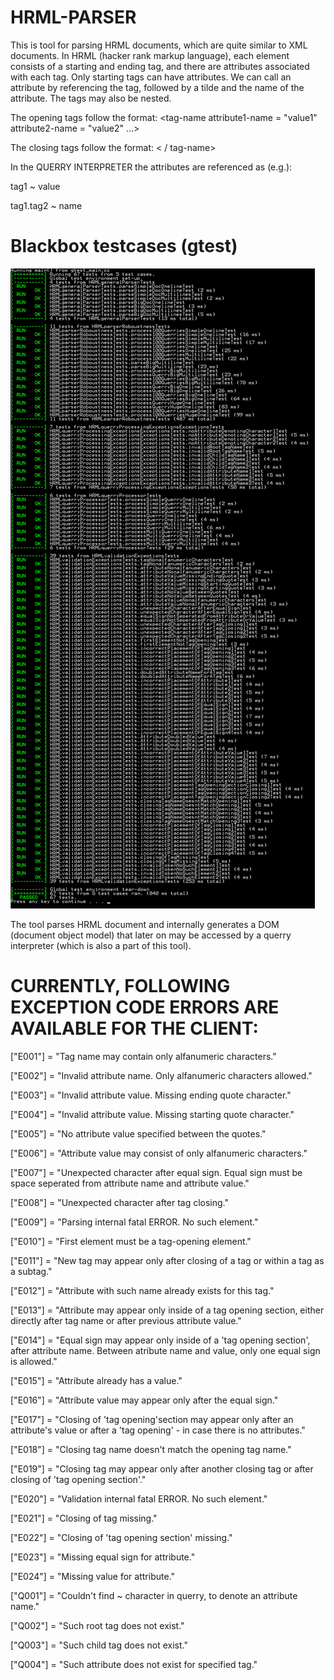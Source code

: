 # HRML-PARSER
This is tool for parsing HRML documents, which are quite similar to XML documents.
In HRML (hacker rank markup language), each element consists of a starting and ending tag, and there are attributes associated with each tag. Only starting tags can have attributes. We can call an attribute by referencing the tag, followed by a tilde and the name of the attribute. The tags may also be nested.

The opening tags follow the format: <tag-name attribute1-name = "value1" attribute2-name = "value2" ...>

The closing tags follow the format: < / tag-name>

In the QUERRY INTERPRETER the attributes are referenced as (e.g.):

tag1 ~ value

tag1.tag2 ~ name

# Blackbox testcases (gtest)

![](https://github.com/kowalskikamil90/hrml-parser/blob/master/demo/testOutput.png)

The tool parses HRML document and internally generates a DOM (document object model) that later on may be accessed by a querry interpreter (which is also a part of this tool).

# CURRENTLY, FOLLOWING EXCEPTION CODE ERRORS ARE AVAILABLE FOR THE CLIENT:

["E001"] = "Tag name may contain only alfanumeric characters."

["E002"] = "Invalid attribute name. Only alfanumeric characters allowed."

["E003"] = "Invalid attribute value. Missing ending quote character."

["E004"] = "Invalid attribute value. Missing starting quote character."

["E005"] = "No attribute value specified between the quotes."

["E006"] = "Attribute value may consist of only alfanumeric characters."

["E007"] = "Unexpected character after equal sign. Equal sign must be space seperated from attribute name and attribute value."

["E008"] = "Unexpected character after tag closing."

["E009"] = "Parsing internal fatal ERROR. No such element."

["E010"] = "First element must be a tag-opening element."

["E011"] = "New tag may appear only after closing of a tag or within a tag as a subtag."

["E012"] = "Attribute with such name already exists for this tag."

["E013"] = "Attribute may appear only inside of a tag opening section, either directly after tag name or after previous attribute value."

["E014"] = "Equal sign may appear only inside of a 'tag opening section', after attribute name. Between atribute name and value, only one equal sign is allowed."

["E015"] = "Attribute already has a value."

["E016"] = "Attribute value may appear only after the equal sign."

["E017"] = "Closing of 'tag opening'section may appear only after an attribute's value or after a 'tag opening' - in case there is no attributes."

["E018"] = "Closing tag name doesn't match the opening tag name."

["E019"] = "Closing tag may appear only after another closing tag or after closing of 'tag opening section'."

["E020"] = "Validation internal fatal ERROR. No such element."

["E021"] = "Closing of tag missing."

["E022"] = "Closing of 'tag opening section' missing."

["E023"] = "Missing equal sign for attribute."

["E024"] = "Missing value for attribute."

["Q001"] = "Couldn't find ~ character in querry, to denote an attribute name."

["Q002"] = "Such root tag does not exist."

["Q003"] = "Such child tag does not exist."

["Q004"] = "Such attribute does not exist for specified tag."
